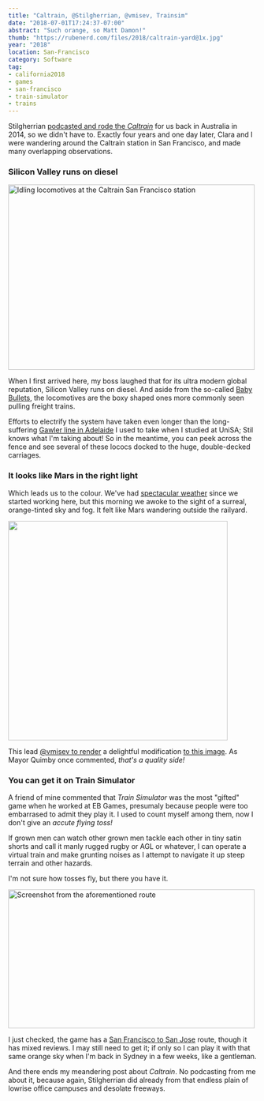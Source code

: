 ```yaml
---
title: "Caltrain, @Stilgherrian, @vmisev, Trainsim"
date: "2018-07-01T17:24:37-07:00"
abstract: "Such orange, so Matt Damon!"
thumb: "https://rubenerd.com/files/2018/caltrain-yard@1x.jpg"
year: "2018"
location: San-Francisco
category: Software
tag:
- california2018
- games
- san-francisco
- train-simulator
- trains
---
```

Stilgherrian [podcasted and rode the *Caltrain*] for us back in Australia in 2014, so we didn't have to. Exactly four years and one day later, Clara and I were wandering around the Caltrain station in San Francisco, and made many overlapping observations.

### Silicon Valley runs on diesel

<p><img src="https://rubenerd.com/files/2018/caltrain-yard@1x.jpg" srcset="https://rubenerd.com/files/2018/caltrain-yard@1x.jpg 1x, https://rubenerd.com/files/2018/caltrain-yard@2x.jpg 2x" alt="Idling locomotives at the Caltrain San Francisco station" style="width:500px; height:375px;" /></p>

When I first arrived here, my boss laughed that for its ultra modern global reputation, Silicon Valley runs on diesel. And aside from the so-called [Baby Bullets], the locomotives are the boxy shaped ones more commonly seen pulling freight trains.

Efforts to electrify the system have taken even longer than the long-suffering [Gawler line in Adelaide] I used to take when I studied at UniSA; Stil knows what I'm taking about! So in the meantime, you can peek across the fence and see several of these lococs docked to the huge, double-decked carriages.

### It looks like Mars in the right light

Which leads us to the colour. We've had [spectacular weather] since we started working here, but this morning we awoke to the sight of a surreal, orange-tinted sky and fog. It felt like Mars wandering outside the railyard.

<p><img src="https://rubenerd.com/files/2018/caltrain-martian@1x.jpg" srcset="https://rubenerd.com/files/2018/caltrain-martian@1x.jpg 1x, https://rubenerd.com/files/2018/caltrain-martian@2x.jpg 2x" alt="" style="width:445px; height:444px;" /></p>

This lead [@vmisev to render] a delightful modification [to this image]. As Mayor Quimby once commented, *that's a quality side!*

### You can get it on Train Simulator

A friend of mine commented that *Train Simulator* was the most "gifted" game when he worked at EB Games, presumaly because people were too embarrased to admit they play it. I used to count myself among them, now I don't give an *accute flying toss!* 

If grown men can watch other grown men tackle each other in tiny satin shorts and call it manly rugged rugby or AGL or whatever, I can operate a virtual train and make grunting noises as I attempt to navigate it up steep terrain and other hazards.

I'm not sure how tosses fly, but there you have it.

<p><img src="https://rubenerd.com/files/2018/trainsim-sanfran@1x.jpg" srcset="https://rubenerd.com/files/2018/trainsim-sanfran@1x.jpg 1x, https://rubenerd.com/files/2018/trainsim-sanfran@2x.jpg 2x" alt="Screenshot from the aforementioned route" style="width:500px; height:281px;" /></p>

I just checked, the game has a [San Francisco to San Jose] route, though it has mixed reviews. I may still need to get it; if only so I can play it with that same orange sky when I'm back in Sydney in a few weeks, like a gentleman.

And there ends my meandering post about *Caltrain*. No podcasting from me about it, because again, Stilgherrian did already from that endless plain of lowrise office campuses and desolate freeways.


[podcasted and rode the *Caltrain*]: https://stilgherrian.com/edict/00025/
[Gawler Line in Adelaide]: https://en.wikipedia.org/wiki/Gawler_railway_line#Renewal
[to this image]: https://www.instagram.com/p/BktJ6wmFYqS/?taken-by=rubenschade "Photo taken from the San Francisco station with a Caltrain carriage in the background"
[@vmisev to render]: https://twitter.com/vmisev/status/1013564178735517698
[Baby Bullets]: https://stilgherrian.com/weekly-wrap/206/ "Weekly Wrap 206: Two saints and a Caltrain, with wine" 
[spectacular weather]: https://www.instagram.com/p/BkqnPRBlQvA/?taken-by=rubenschade "Photo of the Financial District on a clear blue day" 
[San Francisco to San Jose]: https://store.steampowered.com/app/448190/Train_Simulator_Peninsula_Corridor_San_Francisco__San_Jose_Route_AddOn/

